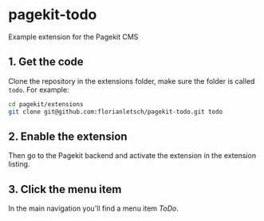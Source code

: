 # pagekit-todo

Example extension for the Pagekit CMS

## 1. Get the code

Clone the repository in the extensions folder, make sure the folder is called `todo`. For example:

```sh
cd pagekit/extensions
git clone git@github.com:florianletsch/pagekit-todo.git todo
```

## 2. Enable the extension

Then go to the Pagekit backend and activate the extension in the extension listing.

## 3. Click the menu item

In the main navigation you'll find a menu item *ToDo*.

